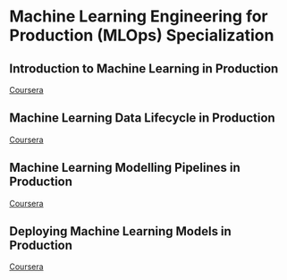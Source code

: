 # Machine Learning Engineering for Production (MLOps) Specialization

## Introduction to Machine Learning in Production

[Coursera](https://www.coursera.org/learn/introduction-to-machine-learning-in-production)

## Machine Learning Data Lifecycle in Production

[Coursera](https://www.coursera.org/learn/machine-learning-data-lifecycle-in-production)

## Machine Learning Modelling Pipelines in Production

[Coursera](https://www.coursera.org/learn/machine-learning-modeling-pipelines-in-production)

## Deploying Machine Learning Models in Production

[Coursera](https://www.coursera.org/learn/deploying-machine-learning-models-in-production)